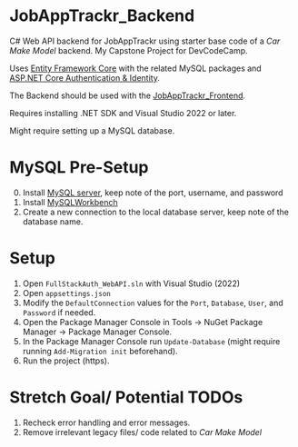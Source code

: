 # JobAppTrackr_Backend
C# Web API backend for JobAppTrackr using starter base code of a _Car Make Model_ backend. My Capstone Project for DevCodeCamp.

Uses [Entity Framework Core](https://github.com/dotnet/efcore) with the related MySQL packages and [ASP.NET Core Authentication & Identity](https://learn.microsoft.com/en-us/aspnet/core/security/authentication/?view=aspnetcore-7.0).

The Backend should be used with the [JobAppTrackr_Frontend](https://github.com/mukhsia/JobAppTrackr_Frontend).

Requires installing .NET SDK and Visual Studio 2022 or later.

Might require setting up a MySQL database.

# MySQL Pre-Setup
0. Install [MySQL server](https://dev.mysql.com/downloads/mysql/8.0.html), keep note of the port, username, and password
1. Install [MySQLWorkbench](https://dev.mysql.com/downloads/workbench/)
2. Create a new connection to the local database server, keep note of the database name.

# Setup

1. Open `FullStackAuth_WebAPI.sln` with Visual Studio (2022)
2. Open `appsettings.json`
3. Modify the `DefaultConnection` values for the `Port`, `Database`, `User`, and `Password` if needed.
4. Open the Package Manager Console in Tools -> NuGet Package Manager -> Package Manager Console.
5. In the Package Manager Console run `Update-Database` (might require running `Add-Migration init` beforehand).
6. Run the project (https).

# Stretch Goal/ Potential TODOs

1. Recheck error handling and error messages.
2. Remove irrelevant legacy files/ code related to _Car Make Model_